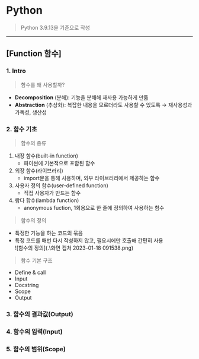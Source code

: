 # Python
> Python 3.9.13을 기준으로 작성

---
## [Function 함수]

### 1. Intro
> 함수를 왜 사용할까?
  - **Decomposition** (분해): 기능을 분해해 재사용 가능하게 만듦
  - **Abstraction** (추상화): 복잡한 내용을 모르더라도 사용할 수 있도록 &rarr; 재사용성과 가독성, 생산성
### 2. 함수 기초
> 함수의 종류
1. 내장 함수(built-in function)
    - 파이썬에 기본적으로 포함된 함수
2. 외장 함수(라이브러리)
    - import문을 통해 사용하며, 외부 라이브러리에서 제공하는 함수
3. 사용자 정의 함수(user-defined function)
    - 직접 사용자가 만드는 함수
4. 람다 함수(lambda function)
    - anonymous fuction, 1회용으로 한 줄에 정의하여 사용하는 함수 

> 함수의 정의  
- 특정한 기능을 하는 코드의 묶음
- 특정 코드를 매번 다시 작성하지 않고, 필요시에만 호출해 간편히 사용  
![함수의 정의](.\화면 캡처 2023-01-18 091538.png)  

> 함수 기본 구조
- Define & call
- Input
- Docstring
- Scope
- Output
### 3. 함수의 결과값(Output)
### 4. 함수의 입력(Input)
### 5. 함수의 범위(Scope)